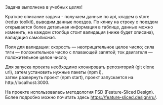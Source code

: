 Задача выполнена в учебных целях!

Краткое описание задачи - получаем данные по api, кладем в store (redux toolkit), выводим данные поездов.
По клику на строку с поездом открывается более детальная информация в таблице, данные можно изменить,
на каждом столбце стоит валидация (ниже будет описана),
валидация самописная.

Поля для валидации:
скорость — неотрицательное целое число;
сила тяги — положительное число с плавающей запятой;
ток двигателя — положительное целое число;

Для запуска проекта необходимо клонировать репозиторий (git clone url), 
затем установить нужные пакеты (npm i),  
затем развернуть проект (npm start), 
проект запускается на http://localhost:3000.

На проекте использовалась методология FSD (Feature-Sliced Design).
Более подробно можно почитать здесь https://feature-sliced.design/ru/.

